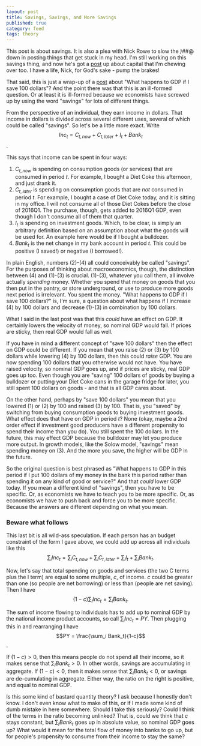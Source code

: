 ```yaml
---
layout: post
title: Savings, Savings, and More Savings
published: true
category: feed
tags: theory
---
```


This post is about savings. It is also a plea with Nick Rowe to slow the *)#*#@ down in posting things that get stuck in my head. I'm still working on this savings thing, and now he's got a [post](http://worthwhile.typepad.com/worthwhile_canadian_initi/2014/05/mrscc1r1mpkmrtcidmrtcidt.html) up about capital that I'm chewing over too. I have a life, Nick, for God's sake - pump the brakes!

That said, this is just a wrap-up of a [post](https://growthecon.com/blog/Savings/) about "What happens to GDP if I save 100 dollars"? And the point there was that this is an ill-formed question. Or at least it is ill-formed because we economists have screwed up by using the word "savings" for lots of different things. 

From the perspective of an individual, they earn income in dollars. That income in dollars is divided across several different uses, several of which could be called "savings". So let's be a little more exact. Write $$Inc_t = C_{t,now} + C_{t,later} + I_t + Bank_t$$.

This says that income can be spent in four ways:

1. $C_{t,now}$ is spending on consumption goods (or services) that are consumed in period $t$. For example, I bought a Diet Coke this afternoon, and just drank it. 
2. $C_{t,later}$ is spending on consumption goods that are *not* consumed in period $t$. For example, I bought a case of Diet Coke today, and it is sitting in my office. I will not consume all of those Diet Cokes before the close of 2016Q1. The purchase, though, gets added to 2016Q1 GDP, even though I don't consume all of them that quarter.
3. $I_t$ is spending on investment goods. Which, to be clear, is simply an arbitrary definition based on an assumption about what the goods will be used for. An example here would be if I bought a bulldozer. 
4. $Bank_t$ is the net change in my bank account in period $t$. This could be positive (I saved!) or negative (I borrowed!).

In plain English, numbers (2)-(4) all could conceivably be called "savings". For the purposes of thinking about macroeconomics, though, the distinction between (4) and (1)-(3) is crucial. (1)-(3), whatever you call them, all involve actually *spending* money. Whether you spend that money on goods that you then put in the pantry, or store underground, or use to produce more goods next period is irrelevant. You spent the money. "What happens to GDP if I save 100 dollars?" is, I'm sure, a question about what happens if I increase (4) by 100 dollars and decrease (1)-(3) in combination by 100 dollars.

What I said in the last post was that this *could* have an effect on GDP. It certainly lowers the velocity of money, so nominal GDP would fall. If prices are sticky, then real GDP would fall as well. 

If you have in mind a different concept of "save 100 dollars" then the effect on GDP could be different. If you mean that you raise (2) or (3) by 100 dollars while lowering (4) by 100 dollars, then this could *raise* GDP. You are now spending 100 dollars that you otherwise would not have. You have raised velocity, so nominal GDP goes up, and if prices are sticky, real GDP goes up too. Even though you are "saving" 100 dollars of goods by buying a bulldozer or putting your Diet Coke cans in the garage fridge for later, you still spent 100 dollars on goods - and that is all GDP cares about.

On the other hand, perhaps by "save 100 dollars" you mean that you lowered (1) or (2) by 100 and raised (3) by 100. That is, you "saved" by switching from buying consumption goods to buying investment goods. What effect does that have on GDP in period $t$? None (okay, maybe a 2nd order effect if investment good producers have a different propensity to spend their income than you do). You still spent the 100 dollars. In the future, this may effect GDP because the bulldozer may let you produce more output. In growth models, like the Solow model, "savings" mean spending money on (3). And the more you save, the higher will be GDP in the future. 

So the original question is best phrased as "What happens to GDP in this period if I put 100 dollars of my money in the bank this period rather than spending it on any kind of good or service?" And that *could* lower GDP today. If you mean a different kind of "savings", then you have to be specific. Or, as economists we have to teach you to be more specific. Or, as economists we have to push back and force you to be more specific. Because the answers are different depending on what you mean.

### Beware what follows
This last bit is all wild-ass speculation. If each person has an budget constraint of the form I gave above, we could add up across all individuals like this
$$\sum_i Inc_t = \sum_i C_{t,now} + \sum_i C_{t,later} + \sum_i I_t + \sum_i Bank_t.$$

Now, let's say that total spending on goods and services (the two C terms plus the I term) are equal to some multiple, $c$, of income. $c$ could be greater than one (so people are net borrowing) or less than (people are net saving). Then I have
$$(1-c) \sum_i Inc_t = \sum_i Bank_t.$$

The sum of income flowing to individuals has to add up to nominal GDP by the national income product accounts, so call $\sum_i Inc_t = PY$. Then plugging this in and rearranging I have
$$PY = \frac{\sum_i Bank_t}{1-c}$$.

If $(1-c)>0$, then this means people do not spend all their income, so it makes sense that $\sum_i Bank_t >0$. In other words, savings are accumulating in aggregate. If $(1-c)<0$, then it makes sense that $\sum_i Bank_t<0$, or savings are de-cumulating in aggregate. Either way, the ratio on the right is positive, and equal to nominal GDP.

Is this some kind of bastard quantity theory? I ask because I honestly don't know. I don't even know what to make of this, or if I made some kind of dumb mistake in here somewhere. Should I take this seriously? Could I think of the terms in the ratio becoming unlinked? That is, could we think that $c$ stays constant, but $\sum_i Bank_t$ goes up in absolute value, so nominal GDP goes up? What would it mean for the total flow of money into banks to go up, but for people's propensity to consume from their income to stay the same? 